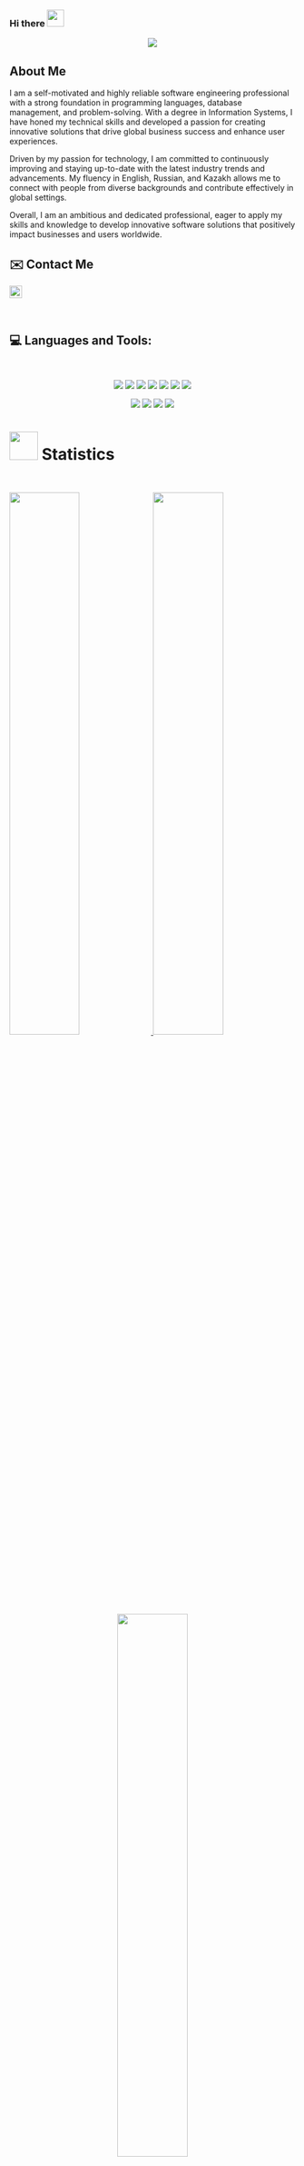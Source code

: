 ### Hi there <img src="https://user-images.githubusercontent.com/82110564/189553856-2e7f8f30-80b4-484f-bfaa-9e5eb10f24e5.gif" width="30">

<!--
**dseydahmetova/dseydahmetova** is a ✨ _special_ ✨ repository because its `README.md` (this file) appears on your GitHub profile.

Here are some ideas to get you started:

- 🔭 I’m currently working on ...
- 🌱 I’m currently learning ...
- 👯 I’m looking to collaborate on ...
- 🤔 I’m looking for help with ...
- 💬 Ask me about ...
- 📫 How to reach me: ...
- 😄 Pronouns: ...
- ⚡ Fun fact: ...
-->
<p align="center">
  <a href="https://github.com/DenverCoder1/readme-typing-svg"><img src="https://readme-typing-svg.herokuapp.com?lines=I'm+Dana.;I+love+coding.;I+love+learning.;I+love+spreading+knowledge.;&center=true&width=500&height=50"></a>
</p>

## About Me

I am a self-motivated and highly reliable software engineering professional with a strong foundation in programming languages, database management, and problem-solving. With a degree in Information Systems, I have honed my technical skills and developed a passion for creating innovative solutions that drive global business success and enhance user experiences.

Driven by my passion for technology, I am committed to continuously improving and staying up-to-date with the latest industry trends and advancements. My fluency in English, Russian, and Kazakh allows me to connect with people from diverse backgrounds and contribute effectively in global settings.

Overall, I am an ambitious and dedicated professional, eager to apply my skills and knowledge to develop innovative software solutions that positively impact businesses and users worldwide.
<br/>


## :envelope: Contact Me

<p>
<div align="left">
	<a href="linkedin.com/in/dana-seidakhmetova-b90842173" rel="nofollow">
  		<img alt="Dana's LinkedIn" width="22px" src="https://raw.githubusercontent.com/peterthehan/peterthehan/master/assets/linkedin.svg" style="max-width: 100%;">
	</a>
</div>
</p>
<br/>



## :computer: Languages and Tools:
<br/>
<p>
<div align="center">
  <img src="https://img.shields.io/badge/Java-red?style=for-the-badge&logo=java&logoColor=ffdd54">
  <img src="https://img.shields.io/badge/JavaScript-darkgreen.svg?style=for-the-badge&logo=javascript&logoColor=F7E017">
  <img src="https://img.shields.io/badge/HTML5-F26624.svg?style=for-the-badge&logo=html5&logoColor=white">
  <img src="https://img.shields.io/badge/CSS-2465F1.svg?style=for-the-badge&logo=CSS3&logoColor=white">
  <img src="https://img.shields.io/badge/React-468D99?style=for-the-badge&logo=react&logoColor=lightblue">
  <img src="https://img.shields.io/badge/Node Js-339933?style=for-the-badge&logo=nodedotjs&logoColor=white">
  <img src="https://img.shields.io/badge/sql-CA719C?style=for-the-badge&logo=mysql&logoColor=white">
</div>
</p>

<p>
<div align="center"> 
  <img src="https://img.shields.io/badge/GitHub-%23121011.svg?style=for-the-badge&logo=github&logoColor=white">
  <img src="https://img.shields.io/badge/Visual%20Studio%20Code-0078d7.svg?style=for-the-badge&logo=visual-studio-code&logoColor=white">
  <img src="https://img.shields.io/badge/Postman-FF6C37?style=for-the-badge&logo=postman&logoColor=white"> 
  <img src="https://img.shields.io/badge/Scala-0078d7.svg?style=for-the-badge&logo=visual-studio-code&logoColor=white">

</div>
</p>



# <img src="https://media4.giphy.com/media/MIGbtLZoVjbl0bYbAd/giphy.gif?cid=ecf05e472t2h0i8d7dcjaoau9iqtchhr899hxmpxzzgc7lyw&rid=giphy.gif" width="50"> Statistics

<br/>
<p align="left">
  <a href="http://torrinleonard.com/">
    <img width="49.5%" src="https://github-readme-stats.vercel.app/api?username=dseydahmetova&show_icons=true&include_all_commits=true&theme=gruvbox&hide_border=true">
    <img width="49.5%" src="https://github-readme-streak-stats.herokuapp.com/?user=dseydahmetova&theme=gruvbox&hide_border=true">		  
  </a>
</p>
<br>

<p align="center">
  <a href="http://torrinleonard.com/">
    <img width="49.5%" src="https://github-readme-stats.vercel.app/api/top-langs/?username=dseydahmetova&theme=gruvbox&bg_color=282828&hide_border=true&include_all_commits=true&count_private=true&layout=compact">
  </a>
</p>

<p align="center"><img src="https://profile-counter.glitch.me/{dseydahmetova}/count.svg"></p>
